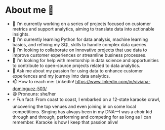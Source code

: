 # About me 🥳

- 🔭 I’m currently working on a series of projects focused on customer metrics and support analytics, aiming to translate data into actionable insights.
- 🌱 I’m currently learning Python for data analysis, machine learning basics, and refining my SQL skills to handle complex data queries.
- 👯 I’m looking to collaborate on Innovative projects that use data to improve customer experiences or streamline business processes.
- 🤔 I’m looking for help with mentorship in data science and opportunities to contribute to open-source projects related to data analytics.
- 💬 Ask me about my passion for using data to enhance customer experiences and my journey into data analytics.
- 📫 How to reach me: LinkedIn! https://www.linkedin.com/in/viviana-dominguez-503/
- 😄 Pronouns: she/her
- ⚡ Fun fact: From coast to coast, I embarked on a 12-state karaoke crawl, uncovering the top venues and even joining in on some local competitions. Singing has always been in my DNA—I was a choir kid through and through, performing and competing for as long as I can remember. Karaoke is how I keep that passion alive!
